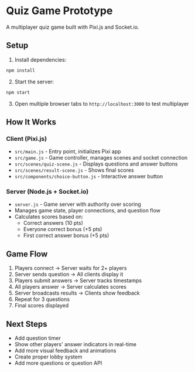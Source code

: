 # Quiz Game Prototype

A multiplayer quiz game built with Pixi.js and Socket.io.

## Setup

1. Install dependencies:
```bash
npm install
```

2. Start the server:
```bash
npm start
```

3. Open multiple browser tabs to `http://localhost:3000` to test multiplayer

## How It Works

### Client (Pixi.js)
- `src/main.js` - Entry point, initializes Pixi app
- `src/game.js` - Game controller, manages scenes and socket connection
- `src/scenes/quiz-scene.js` - Displays questions and answer buttons
- `src/scenes/result-scene.js` - Shows final scores
- `src/components/choice-button.js` - Interactive answer button

### Server (Node.js + Socket.io)
- `server.js` - Game server with authority over scoring
- Manages game state, player connections, and question flow
- Calculates scores based on:
  - Correct answers (10 pts)
  - Everyone correct bonus (+5 pts)
  - First correct answer bonus (+5 pts)

## Game Flow

1. Players connect → Server waits for 2+ players
2. Server sends question → All clients display it
3. Players submit answers → Server tracks timestamps
4. All players answer → Server calculates scores
5. Server broadcasts results → Clients show feedback
6. Repeat for 3 questions
7. Final scores displayed

## Next Steps

- Add question timer
- Show other players' answer indicators in real-time
- Add more visual feedback and animations
- Create proper lobby system
- Add more questions or question API